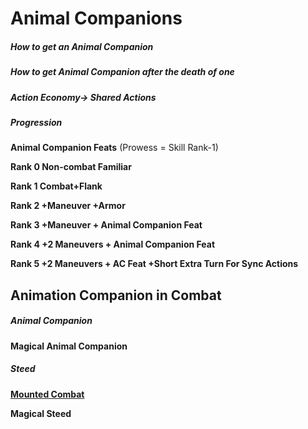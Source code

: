 # Animal Companions

##### How to get an Animal Companion

##### How to get Animal Companion after the death of one

##### Action Economy→ Shared Actions

##### Progression

**Animal Companion Feats** (Prowess = Skill Rank-1)

**Rank 0 Non-combat Familiar**

**Rank 1 Combat+Flank**

**Rank 2 +Maneuver +Armor**

**Rank 3 +Maneuver + Animal Companion Feat**

**Rank 4 +2 Maneuvers + Animal Companion Feat**

**Rank 5 +2 Maneuvers + AC Feat +Short Extra Turn For Sync Actions**

## Animation Companion in Combat

##### Animal Companion

**Magical Animal Companion**

##### Steed

**[Mounted Combat](https://aonprd.com/Rules.aspx?Name=Mounted%20Combat&Category=Special%20Attacks)**

**Magical Steed**